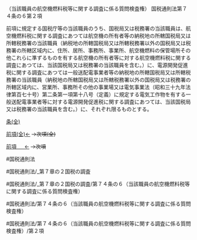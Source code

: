 （当該職員の航空機燃料税等に関する調査に係る質問検査権）
国税通則法第７４条の６第２項

前項に規定する国税庁等の当該職員のうち、国税局又は税務署の当該職員は、航空機燃料税に関する調査にあつては航空機の所有者等の納税地の所轄国税局又は所轄税務署の当該職員（納税地の所轄国税局又は所轄税務署以外の国税局又は税務署の所轄区域内に、住所、居所、事務所、事業所、航空機燃料の保管場所その他これらに準ずるものを有する航空機の所有者等に対する航空機燃料税に関する調査にあつては、当該国税局又は税務署の当該職員を含む。）に、電源開発促進税に関する調査にあつては一般送配電事業者等の納税地の所轄国税局又は所轄税務署の当該職員（納税地の所轄国税局又は所轄税務署以外の国税局又は税務署の所轄区域内に、営業所、事務所その他の事業場又は電気事業法（昭和三十九年法律第百七十号）第二条第一項第十八号（定義）に規定する電気工作物を有する一般送配電事業者等に対する電源開発促進税に関する調査にあつては、当該国税局又は税務署の当該職員を含む。）に、それぞれ限るものとする。

[条(全)](国税通則法＿＿＿＿＿第７４条の６_.md)

[前項(全)←](国税通則法＿＿＿＿＿第７４条の６第１項_.md)  ~~→次項(全)~~

[前項 　 ←](国税通則法＿＿＿＿＿第７４条の６第１項.md)  ~~→次項~~



#国税通則法

#国税通則法/_第７章の２国税の調査

#国税通則法/_第７章の２国税の調査/第７４条の６（当該職員の航空機燃料税等に関する調査に係る質問検査権）

#国税通則法/第７４条の６（当該職員の航空機燃料税等に関する調査に係る質問検査権）

#国税通則法/第７４条の６（当該職員の航空機燃料税等に関する調査に係る質問検査権）/第２項

